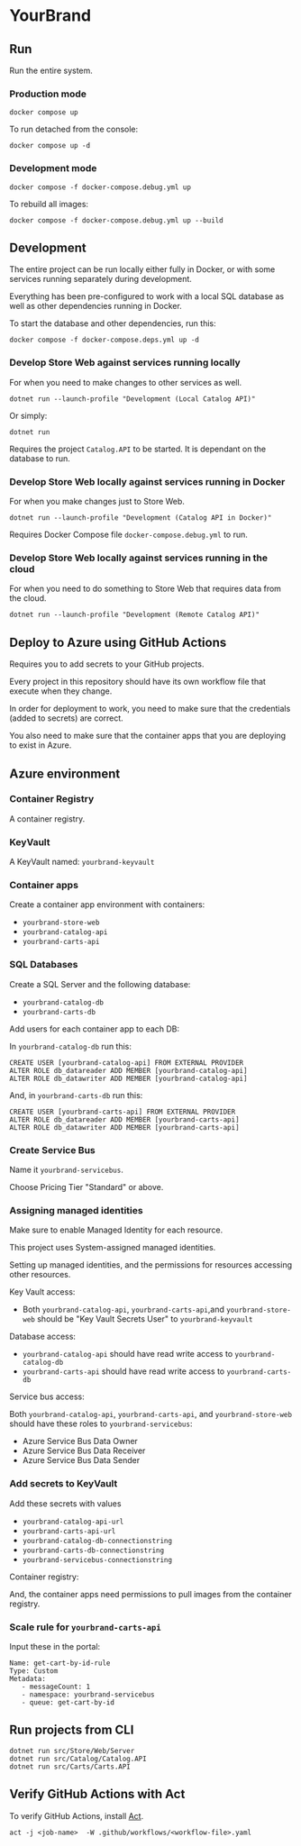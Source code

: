 # YourBrand

## Run

Run the entire system.

### Production mode

```
docker compose up
```

To run detached from the console:

```
docker compose up -d
```

### Development mode

```
docker compose -f docker-compose.debug.yml up
```

To rebuild all images:

```
docker compose -f docker-compose.debug.yml up --build
```

## Development

The entire project can be run locally either fully in Docker, or with some services running separately during development.

Everything has been pre-configured to work with a local SQL database as well as other dependencies running in Docker.

To start the database and other dependencies, run this:

```
docker compose -f docker-compose.deps.yml up -d
```

### Develop Store Web against services running locally

For when you need to make changes to other services as well.

```
dotnet run --launch-profile "Development (Local Catalog API)"
```

Or simply:

```
dotnet run
```

Requires the project ``Catalog.API`` to be started. It is dependant on the database to run.

### Develop Store Web locally against services running in Docker

For when you make changes just to Store Web.

```
dotnet run --launch-profile "Development (Catalog API in Docker)"
```

Requires Docker Compose file ``docker-compose.debug.yml`` to run.

### Develop Store Web locally against services running in the cloud

For when you need to do something to Store Web that requires data from the cloud.

```
dotnet run --launch-profile "Development (Remote Catalog API)"
```
## Deploy to Azure using GitHub Actions

Requires you to add secrets to your GitHub projects.

Every project in this repository should have its own workflow file that execute when they change.

In order for deployment to work, you need to make sure that the credentials (added to secrets) are correct. 

You also need to make sure that the container apps that you are deploying to exist in Azure.


## Azure environment

### Container Registry

A container registry.

### KeyVault

A KeyVault named: ``yourbrand-keyvault``

### Container apps

Create a container app environment with containers:

* ``yourbrand-store-web``
* ``yourbrand-catalog-api``
* ``yourbrand-carts-api``

### SQL Databases

Create a SQL Server and the following database:

* ``yourbrand-catalog-db``
* ``yourbrand-carts-db``

Add users for each container app to each DB:

In ``yourbrand-catalog-db`` run this:

```
CREATE USER [yourbrand-catalog-api] FROM EXTERNAL PROVIDER
ALTER ROLE db_datareader ADD MEMBER [yourbrand-catalog-api]
ALTER ROLE db_datawriter ADD MEMBER [yourbrand-catalog-api]
```

And, in ``yourbrand-carts-db`` run this:

```
CREATE USER [yourbrand-carts-api] FROM EXTERNAL PROVIDER
ALTER ROLE db_datareader ADD MEMBER [yourbrand-carts-api]
ALTER ROLE db_datawriter ADD MEMBER [yourbrand-carts-api]
```

### Create Service Bus

Name it ``yourbrand-servicebus``. 

Choose Pricing Tier "Standard" or above.

### Assigning managed identities

Make sure to enable Managed Identity  for each resource. 

This project uses System-assigned managed identities.

Setting up managed identities, and the permissions for resources accessing other resources.

Key Vault access:

*  Both ``yourbrand-catalog-api``, ``yourbrand-carts-api``,and ``yourbrand-store-web`` should be 
"Key Vault Secrets User" to ``yourbrand-keyvault``

Database access:

* ``yourbrand-catalog-api`` should have read write access to ``yourbrand-catalog-db``
* ``yourbrand-carts-api`` should have read write access to ``yourbrand-carts-db``

Service bus access:

Both ``yourbrand-catalog-api``, ``yourbrand-carts-api``, and ``yourbrand-store-web`` should have these roles to ``yourbrand-servicebus``:

* Azure Service Bus Data Owner
* Azure Service Bus Data Receiver
* Azure Service Bus Data Sender

### Add secrets to KeyVault

Add these secrets with values

* ``yourbrand-catalog-api-url``
* ``yourbrand-carts-api-url``
* ``yourbrand-catalog-db-connectionstring``
* ``yourbrand-carts-db-connectionstring``
* ``yourbrand-servicebus-connectionstring``

Container registry:

And, the container apps need permissions to pull images from the container registry.

### Scale rule for ``yourbrand-carts-api``

Input these in the portal:

```
Name: get-cart-by-id-rule
Type: Custom
Metadata:
   - messageCount: 1
   - namespace: yourbrand-servicebus
   - queue: get-cart-by-id
```

## Run projects from CLI

```
dotnet run src/Store/Web/Server
dotnet run src/Catalog/Catalog.API
dotnet run src/Carts/Carts.API
```

## Verify GitHub Actions with Act

To verify GitHub Actions, install [Act](https://github.com/nektos/act).

```
act -j <job-name>  -W .github/workflows/<workflow-file>.yaml
``````
